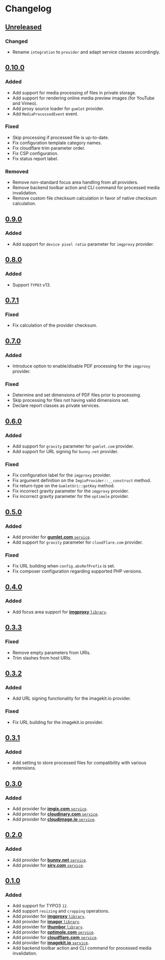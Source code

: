 # Changelog

## [Unreleased]

### Changed

* Rename `integration` to `provider` and adapt service classes accordingly.

## [0.10.0]

### Added

* Add support for media processing of files in private storage.
* Add support for rendering online media preview images (for YouTube and Vimeo).
* Add proxy source loader for `gumlet` provider.
* Add `MediaProcessedEvent` event.

### Fixed

* Skip processing if processed file is up-to-date.
* Fix configuration template category names.
* Fix cloudflare trim parameter order.
* Fix CSP configuration.
* Fix status report label.

### Removed

* Remove non-standard focus area handling from all providers.
* Remove backend toolbar action and CLI command for processed media invalidation.
* Remove custom file checksum calculation in favor of native checksum calculation.

## [0.9.0]

### Added

* Add support for `device pixel ratio` parameter for `imgproxy` provider.

## [0.8.0]

### Added

* Support `TYPO3` v13.

## [0.7.1]

### Fixed

* Fix calculation of the provider checksum.

## [0.7.0]

### Added

* Introduce option to enable/disable PDF processing for the `imgproxy` provider.

### Fixed

* Determine and set dimensions of PDF files prior to processing.
* Skip processing for files not having valid dimensions set.
* Declare report classes as private services.

## [0.6.0]

### Added

* Add support for `gravity` parameter for `gumlet.com` provider.
* Add support for URL signing for `bunny.net` provider.

### Fixed

* Fix configuration label for the `imgproxy` provider.
* Fix argument definition on the `ImgixProvider::__construct` method.
* Fix return-type on the `GumletUri::getKey` method.
* Fix incorrect gravity parameter for the `imgproxy` provider.
* Fix incorrect gravity parameter for the `optimole` provider.

## [0.5.0]

### Added

* Add provider for [**gumlet.com** `service`](https://www.gumlet.com/).
* Add support for `gravity` parameter for `cloudflare.com` provider.

### Fixed

* Fix URL building when `config.absRefPrefix` is set.
* Fix composer configuration regarding supported PHP versions.

## [0.4.0]

### Added

* Add focus area support for [**imgproxy** `library`](https://github.com/imgproxy/imgproxy).

## [0.3.3]

### Fixed

* Remove empty parameters from URIs.
* Trim slashes from host URIs.

## [0.3.2]

### Added

* Add URL signing functionality for the imagekit.io provider.

### Fixed

* Fix URL building for the imagekit.io provider.

## [0.3.1]

### Added

* Add setting to store processed files for compatibility with various extensions.

## [0.3.0]

### Added

* Add provider for [**imgix.com** `service`](https://imgix.com/).
* Add provider for [**cloudinary.com** `service`](https://cloudinary.com/).
* Add provider for [**cloudimage.io** `service`](https://cloudimage.io/).

## [0.2.0]

### Added

* Add provider for [**bunny.net** `service`](https://bunny.net/).
* Add provider for [**sirv.com** `service`](https://sirv.com/).

## [0.1.0]

### Added

* Add support for TYPO3 `12`.
* Add support `resizing` and `cropping` operations.
* Add provider for [**imgproxy** `library`](https://github.com/imgproxy/imgproxy).
* Add provider for [**imagor** `library`](https://github.com/cshum/imagor).
* Add provider for [**thumbor** `library`](https://github.com/thumbor/thumbor).
* Add provider for [**optimole.com** `service`](https://optimole.com/).
* Add provider for [**cloudflare.com** `service`](https://developers.cloudflare.com/images/).
* Add provider for [**imagekit.io** `service`](https://imagekit.io/).
* Add backend toolbar action and CLI command for processed media invalidation.

[unreleased]: https://github.com/somehow-digital/typo3-media-processing/compare/v0.10.0...HEAD
[0.10.0]: https://github.com/somehow-digital/typo3-media-processing/compare/v0.9.0...v0.10.0
[0.9.0]: https://github.com/somehow-digital/typo3-media-processing/compare/v0.8.0...v0.9.0
[0.8.0]: https://github.com/somehow-digital/typo3-media-processing/compare/v0.7.1...v0.8.0
[0.7.1]: https://github.com/somehow-digital/typo3-media-processing/compare/v0.7.0...v0.7.1
[0.7.0]: https://github.com/somehow-digital/typo3-media-processing/compare/v0.6.0...v0.7.0
[0.6.0]: https://github.com/somehow-digital/typo3-media-processing/compare/v0.5.0...v0.6.0
[0.5.0]: https://github.com/somehow-digital/typo3-media-processing/compare/v0.4.0...v0.5.0
[0.4.0]: https://github.com/somehow-digital/typo3-media-processing/compare/v0.3.3...v0.4.0
[0.3.3]: https://github.com/somehow-digital/typo3-media-processing/compare/v0.3.2...v0.3.3
[0.3.2]: https://github.com/somehow-digital/typo3-media-processing/compare/v0.3.1...v0.3.2
[0.3.1]: https://github.com/somehow-digital/typo3-media-processing/compare/v0.3.0...v0.3.1
[0.3.0]: https://github.com/somehow-digital/typo3-media-processing/compare/v0.2.0...v0.3.0
[0.2.0]: https://github.com/somehow-digital/typo3-media-processing/compare/v0.1.0...v0.2.0
[0.1.0]: https://github.com/somehow-digital/typo3-media-processing/releases/tag/v0.1.0

